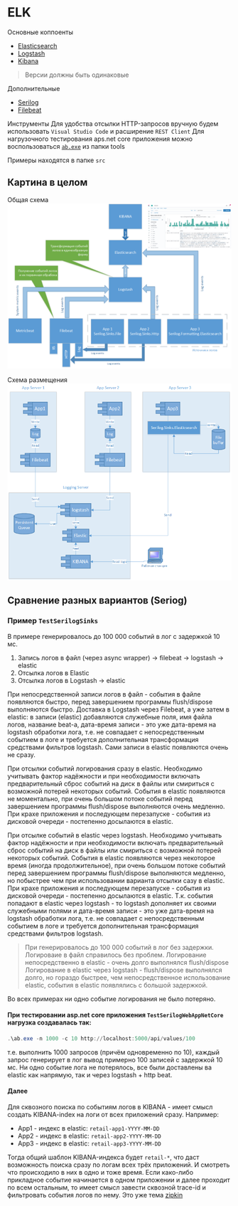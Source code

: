 # ELK

Основные коппоенты
* [Elasticsearch](elastic.md)
* [Logstash](logstash.md)
* [Kibana](kibana.md)

> Версии должны быть одинаковые

Дополнительные
* [Serilog](serilog.md)
* [Filebeat](filebeat.md)

Инструменты
Для удобства отсылки HTTP-запросов вручную будем использовать ```Visual Studio Code``` и расширение ```REST Client```
Для нагрузочного тестирования aps.net core приложения можно воспользоваться [```ab.exe```](https://drupal.ru/node/3993) из папки tools

Примеры находятся в папке ```src```

## Картина в целом

Общая схема
![Общая схема](../assets/Diagram.png)

Схема размещения
![Схема размещения](../assets/Deployment.png)

## Сравнение разных вариантов (Seriog)

### Пример ```TestSerilogSinks```

В примере генерировалось до 100 000 событий в лог с задержкой 10 мс.

1. Запись логов в файл (через async wrapper) -> filebeat -> logstash -> elastic
2. Отсылка логов в Elastic
3. Отсылка логов в Logstash -> elastic

При непосредственной записи логов в файл - события в файле появляются быстро, перед завершением программы flush/dispose выполняются быстро. Доставка в Logstash через Filebeat, а уже затем в elastic: в записи (elastic) добавляются служебные поля, имя файла логов, название beat-а, дата-время записи - это уже дата-время на logstash обработки лога, т.е. не совпадает с непосредственным событием в логе и требуется дополнительная трансформация средствами фильтров logstash. Сами записи в elastic появляются очень не сразу.

При отсылки событий логирования сразу в elastic. Необходимо учитывать фактор надёжности и при необходимости включать предварительный сброс событий на диск в файлы или смириться с возможной потерей некоторых событий. События в elastic появляются не моментально, при очень большом потоке событий перед завершением программы flush/dispose выполняются очень медленно. При крахе приложения и последующем перезапуске - события из дисковой очереди - постепенно досылаются в elastic.

При отсылке событий в elastic через logstash. Необходимо учитывать фактор надёжности и при необходимости включать предварительный сброс событий на диск в файлы или смириться с возможной потерей некоторых событий. События в elastic появляются через некоторое время (иногда продолжительное), при очень большом потоке событий перед завершением программы flush/dispose выполняются медленно, но побыстрее чем при использовании варианта отсылки сазу в elastic. При крахе приложения и последующем перезапуске - события из дисковой очереди - постепенно досылаются в elastic. Т.к. события попадают в elastic через logstash - то logstash дополняет их своими служебными полями и дата-время записи - это уже дата-время на logstash обработки лога, т.е. не совпадает с непосредственным событием в логе и требуется дополнительная трансформация средствами фильтров logstash.

>При генерировалось до 100 000 событий в лог без задержки.
Логироваие в файл справилось без проблем.
Логирование непосредственно в elastic - очень долго выполнялся flush/dispose
Логирование в elastic через logstash - flush/dispose выполнялся долго, но гораздо быстрее, чем непосредственное использование elastic, события в elastic появлялись с большой задержкой.

Во всех примерах ни одно событие логирования не было потеряно.


#### При тестировании asp.net core приложения ```TestSerilogWebAppNetCore``` нагрузка создавалась так:

```powershell
.\ab.exe -n 1000 -c 10 http://localhost:5000/api/values/100
```
т.е. выполнить 1000 запросов (причём одновременно по 10), каждый запрос генерирует в лог вывод примерно 100 записей с задержкой 10 мс. Ни одно событие лога не потерялось, все были доставлены ва elastic как напрямую, так и через logstash + http beat.

#### Далее
Для сквозного поиска по событиям логов в KIBANA - имеет смысл создать KIBANA-index на логи от всех приложений сразу. Например:
* App1 - индекс в elastic: ```retail-app1-YYYY-MM-DD```
* App2 - индекс в elastic: ```retail-app2-YYYY-MM-DD```
* App3 - индекс в elastic: ```retail-app3-YYYY-MM-DD```

Тогда общий шаблон KIBANA-индекса будет ```retail-*```, что даст возможность поиска сразу по логам всех трёх приложений. И смотреть что происходило в них в одно и тоже время. Если како-либо прикладное событие начинается в одном приложении и далее проходит по всем остальным, то имеет смысл завести сквозной trace-id и фильтровать события логов по нему. Это уже тема [zipkin](https://zipkin.io/)